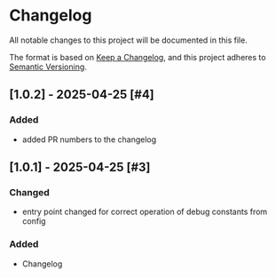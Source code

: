 # Changelog

All notable changes to this project will be documented in this file.

The format is based on [Keep a Changelog](https://keepachangelog.com/en/1.1.0/),
and this project adheres to [Semantic Versioning](https://semver.org/spec/v2.0.0.html).

## [1.0.2] - 2025-04-25 [#4]

### Added
- added PR numbers to the changelog

## [1.0.1] - 2025-04-25 [#3]

### Changed
- entry point changed for correct operation of debug constants from config

### Added
- Changelog

